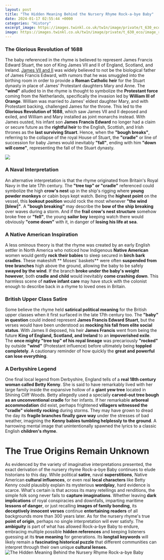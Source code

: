 ```yaml
---
layout: post
title: "The Hidden Meaning Behind the Nursery Rhyme Rock-a-bye Baby"
date: 2024-01-17 02:55:44 +0000
categories: "History"
excerpt_image: https://images.twinkl.co.uk/tw1n/image/private/t_630_eco/image_repo/bd/95/t-e-1640171253-rock-a-bye-baby-nursery-rhyme-display-poster_ver_1.jpg
image: https://images.twinkl.co.uk/tw1n/image/private/t_630_eco/image_repo/bd/95/t-e-1640171253-rock-a-bye-baby-nursery-rhyme-display-poster_ver_1.jpg
---
```


### The Glorious Revolution of 1688
The baby referenced in the rhyme is believed to represent James Francis Edward Stuart, the son of King James VII and II of England, Scotland, and Ireland. [James VII and II](https://store.fi.io.vn/xmas-matching-holiday-outfits-shiba-inu-dog-christmas-tree-2) was widely believed to not be the biological father of James Francis Edward, with rumors that he was smuggled into the birthing room in order to provide a **Roman Catholic heir** for the Stuart dynasty in place of James' Protestant daughters Mary and Anne. 
The **"wind"** alluded to in the rhyme is thought to symbolize the **Protestant force** coming from the Netherlands, specifically the invasion led by **William III of Orange**. William was married to James' eldest daughter Mary, and with Protestant backing, challenged James for the throne. This led to the **Glorious Revolution of 1688**, which saw James VII and II deposed and exiled, and William and Mary installed as joint monarchs instead. 
With James ousted, his infant son **James Francis Edward** no longer had a claim or secure future as the **rightful heir** to the English, Scottish, and Irish thrones as the **last surviving Stuart**. Hence, when the **"bough breaks"**, referring to the collapse of the royal House of Stuart, the **"cradle"** or line of succession for baby James would inevitably **"fall"**, ending with him **"down will come"**, representing the fall of the Stuart dynasty.

![](https://nurseryrhymecentral.com/wp-content/uploads/2022/09/Copy-of-NRC-Rocka-Bye-Baby-1024x683.png)
### A Naval Interpretation 
An alternative interpretation is that the rhyme originated from Britain's Royal Navy in the late 17th century. The **"tree top" or "cradle"** referenced could symbolize the high **crow's nest** up in the ship's rigging where **young powder monkeys** or cabin boys kept watch.
Being the **highest point** on the vessel, this **lookout position** would rock the most whenever **"the wind [blew]"**. A **"bough breaking"** may describe the **bow of the ship breaking** over waves during a storm. And if the **frail crow's nest structure** somehow broke free or **"fell"**, the young **sailor boy** keeping watch there would obviously **"come down"** with it, in danger of **losing his life at sea**.
### A Native American Inspiration
A less ominous theory is that the rhyme was created by an early English settler in North America who noticed how Indigenous **Native American** women would gently **rock their babies** to sleep secured in **birch bark cradles**. These makeshift ** Moses’ baskets** were often **suspended from tree branches** high above the ground, allowing the baby to be safely **swayed by the wind**. 
If the branch **broke under the baby's weight however**, both **cradle and child** would inevitably **come crashing down**. This harmless scene of **native infant care** may have stuck with the colonist enough to describe back in a rhyme to loved ones in Britain.
### British Upper Class Satire
Some believe the rhyme held **satirical political meaning** for the British upper classes when it first surfaced in the late 17th century too. The **"baby" in question** could indeed represent **James Francis Edward Stuart**, but the verses would have been understood as **mocking his fall from elite social status**.
With James II deposed, his heir **James Francis** went from being the future **King of England, Scotland, and Ireland** to an **impoverished exile**. The **once mighty "tree top" of his royal lineage** was precariously **"rocked"** by outside **"wind"** (Protestant influence) before ultimately being **toppled completely**. A cautionary reminder of how quickly the **great and powerful can lose everything**.
### A Derbyshire Legend
One final local legend from Derbyshire, England tells of a **real 18th century woman called Betty Kenny**. She is said to have remarkably lived with her large family inside the expansive hollow of a **giant yew tree** located in Shining Cliff Woods. Betty allegedly used a specially **carved-out tree bough as an unconventional cradle** for her infants.
If her remarkable **arboreal accommodation** did exist, perhaps frightened **villagers witnessed the "cradle" violently rocking** during storms. They may have grown to dread the day its **fragile branches finally gave way** under the stresses of bad weather, imagining the **Kenny babies tumbling helplessly to the ground**. A harrowing mental image that unintentionally spawned the lyrics to a classic English **children's rhyme**.
# The True Origins Remain Unknown
As evidenced by the variety of imaginative interpretations presented, the exact derivation of the nursery rhyme Rock-a-bye Baby continues to elude historians to this day. While political **satire**, naval **superstitions**, Native American **cultural influences**, or even real **local characters** like Betty Kenny could plausibly explain its mysterious **wordplay**, hard evidence is scarce.
What's certain is that across its many retellings and renditions, the simple folk song never fails to **capture imaginations**. Whether leaving **dark implications** of royal conspiracies and downfalls, imparting maritime **lessons of danger**, or just recalling **images of family bonding**, its **deceptively innocent verses** continue **entertaining readers** of all backgrounds more than 300 years later. 
As for the nursery rhyme's true **point of origin**, perhaps no single interpretation will ever satisfy. The **ambiguity** is part of what has allowed Rock-a-bye Baby to endure, embracing multiple possible **hidden references** and keeping listeners guessing at its **true meaning** for generations. Its **longtail keywords** will likely remain a **fascinating historical puzzle** that different communities can interpret through their own unique **cultural lenses.**
![The Hidden Meaning Behind the Nursery Rhyme Rock-a-bye Baby](https://images.twinkl.co.uk/tw1n/image/private/t_630_eco/image_repo/bd/95/t-e-1640171253-rock-a-bye-baby-nursery-rhyme-display-poster_ver_1.jpg)